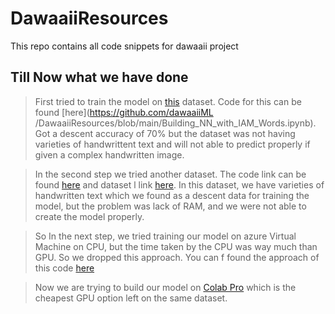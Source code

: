 # DawaaiiResources
This repo contains all code snippets for dawaaii project


## Till Now what we have done

> First tried to train the model on [this](https://www.kaggle.com/tejasreddy/iam-handwriting-top50) dataset. Code for this can be found  [here](https://github.com/dawaaiiML        /DawaaiiResources/blob/main/Building_NN_with_IAM_Words.ipynb). Got a descent accuracy of 70% but the dataset was not having varieties of handwrittent text and  will not able    to predict properly if given a complex handwritten image.

> In the second step we tried another dataset. The code link can be found [here](https://github.com/dawaaiiML/DawaaiiResources/blob/main/iam-dataset-preview.ipynb) and dataset l    link [here](https://www.kaggle.com/ashish2001/iam-dataset-modified). In this dataset, we have varieties of handwritten text which we found as a descent data for training the    model, but the problem was lack of RAM, and we were not able to create the model properly.

> So In the next step, we tried training our model on azure Virtual Machine on CPU, but the time taken by the CPU was way much than GPU. So we dropped this approach. You can f     found the approach of this code [here](https://github.com/dawaaiiML/DawaaiiResources/blob/main/v1.html)

> Now we are trying to build our model on [Colab Pro](https://colab.research.google.com/signup) which is the cheapest GPU option left on the same dataset.
